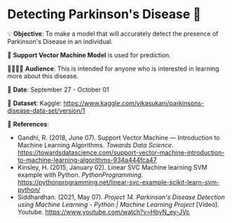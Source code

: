 # Detecting Parkinson's Disease 💊

💡
**Objective**: To make a model that will accurately detect the presence of Parkinson's Disease in an individual.

📳
**Support Vector Machine Model** is used for prediction.

👩‍👩‍👧‍👦
**Audience**: This is intended for anyone who is interested in learning more about this disease.

📅
**Date**: September 27 - October 01

🔢
**Dataset**: Kaggle: https://www.kaggle.com/vikasukani/parkinsons-disease-data-set/version/1

📜
**References**:
- Gandhi, R. (2018, June 07). Support Vector Machine — Introduction to Machine Learning Algorithms. *Towards Data Science*. https://towardsdatascience.com/support-vector-machine-introduction-to-machine-learning-algorithms-934a444fca47
- Kinsley, H. (2015, January 02). Linear SVC Machine learning SVM example with Python. *PythonProgramming*. https://pythonprogramming.net/linear-svc-example-scikit-learn-svm-python/
- Siddhardhan. (2021, May 07). *Project 14. Parkinson's Disease Detection using Machine Learning - Python | Machine Learning Project* [Video]. Youtube. https://www.youtube.com/watch?v=HbyN_ey-JVc
